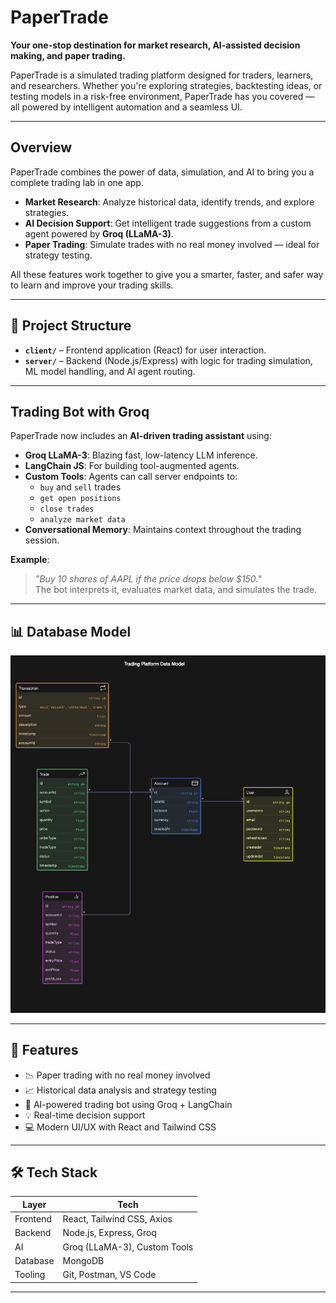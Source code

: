 #  PaperTrade

**Your one-stop destination for market research, AI-assisted decision making, and paper trading.**

PaperTrade is a simulated trading platform designed for traders, learners, and researchers. Whether you're exploring strategies, backtesting ideas, or testing models in a risk-free environment, PaperTrade has you covered — all powered by intelligent automation and a seamless UI.

---

##  Overview

PaperTrade combines the power of data, simulation, and AI to bring you a complete trading lab in one app.

-  **Market Research**: Analyze historical data, identify trends, and explore strategies.
-  **AI Decision Support**: Get intelligent trade suggestions from a custom agent powered by **Groq (LLaMA-3)**.
-  **Paper Trading**: Simulate trades with no real money involved — ideal for strategy testing.

All these features work together to give you a smarter, faster, and safer way to learn and improve your trading skills.

---


## 📁 Project Structure

- **`client/`** – Frontend application (React) for user interaction.
- **`server/`** – Backend (Node.js/Express) with logic for trading simulation, ML model handling, and AI agent routing.

---

## Trading Bot with Groq

PaperTrade now includes an **AI-driven trading assistant** using:

- **Groq LLaMA-3**: Blazing fast, low-latency LLM inference.
- **LangChain JS**: For building tool-augmented agents.
- **Custom Tools**: Agents can call server endpoints to:
  - `buy` and `sell` trades
  - `get open positions`
  - `close trades`
  - `analyze market data`
- **Conversational Memory**: Maintains context throughout the trading session.

**Example**:  
> _"Buy 10 shares of AAPL if the price drops below $150."_  
The bot interprets it, evaluates market data, and simulates the trade.

---

## 📊 Database Model

![alt text](<Trade database.png>)

---

## 🚀 Features

- 📉 Paper trading with no real money involved
- 📈 Historical data analysis and strategy testing
- 🧠 AI-powered trading bot using Groq + LangChain
- 💡 Real-time decision support
- 💻 Modern UI/UX with React and Tailwind CSS

---

## 🛠️ Tech Stack

| Layer        | Tech                                    |
|--------------|-----------------------------------------|
| Frontend     | React, Tailwind CSS, Axios              |
| Backend      | Node.js, Express, Groq                  |
| AI           | Groq (LLaMA-3), Custom Tools            |
| Database     | MongoDB                                 |
| Tooling      | Git, Postman, VS Code                   |

---


